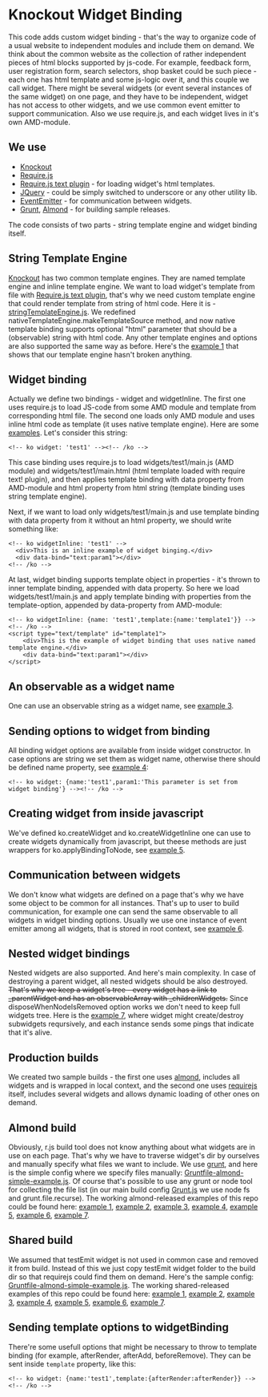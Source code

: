 Knockout Widget Binding
=======================

This code adds custom widget binding - that's the way to organize code of a usual website to independent modules and include them on demand.
We think about the common website as the collection of rather independent pieces of html blocks supported by js-code.
For example, feedback form, user registration form, search selectors, shop basket could be such piece - each one has html template and some js-logic over it, and this couple we call widget.
There might be several widgets (or event several instances of the same widget) on one page, and they have to be independent, widget has not access to other widgets, and we use common event emitter to support communication. Also we use require.js, and each widget lives in it's own AMD-module.

We use
------

* [Knockout](http://knockoutjs.com)
* [Require.js](http://requirejs.org)
* [Require.js text plugin](http://github.com/requirejs/text) - for loading widget's html templates.
* [JQuery](http://jquery.com) - could be simply switched to underscore or any other utility lib.
* [EventEmitter](http://github.com/Wolfy87/EventEmitter.git) - for communication between widgets.
* [Grunt](http://www.gruntjs.org/), [Almond](http://github.com/jrburke/almond) - for building sample releases.

The code consists of two parts - string template engine and widget binding itself.

String Template Engine
----------------------

[Knockout](http://knockoutjs.com) has two common template engines. They are named template engine and inline template engine. We want to load widget's template from file with [Require.js text plugin](http://github.com/requirejs/text), that's why we need custom template engine that could render template from string of html code. Here it is - [stringTemplateEngine.js](https://github.com/Kasheftin/ko-widget/blob/gh-pages/src/js/ko-widget/stringTemplateEngine.js). We redefined nativeTemplateEngine.makeTemplateSource method, and now native template binding supports optional "html" parameter that should be a (observable) string with html code. Any other template engines and options are also supported the same way as before. Here's the [example 1](http://kasheftin.github.io/ko-widget/src/index-example1.html) that shows that our template engine hasn't broken anything.

Widget binding
--------------

Actually we define two bindings - widget and widgetInline. The first one uses require.js to load JS-code from some AMD module and template from corresponding html file. The second one loads only AMD module and uses inline html code as template (it uses native template engine). Here are some [examples](http://kasheftin.github.io/ko-widget/src/index-example2.html). Let's consider this string: 

    <!-- ko widget: 'test1' --><!-- /ko -->
This case binding uses require.js to load widgets/test1/main.js (AMD module) and widgets/test1/main.html (html template loaded with require text! plugin), and then applies template binding with data property from AMD-module and html property from html string (template binding uses string template engine).

Next, if we want to load only widgets/test1/main.js and use template binding with data property from it without an html property, we should write something like:

	<!-- ko widgetInline: 'test1' -->
	  <div>This is an inline example of widget binging.</div>
	  <div data-bind="text:param1"></div>
	<!-- /ko -->

At last, widget binding supports template object in properties - it's thrown to inner template binding, appended with data property. So here we load widgets/test1/main.js and apply template binding with properties from the template-option, appended by data-property from AMD-module:

	<!-- ko widgetInline: {name: 'test1',template:{name:'template1'}} --><!-- /ko -->
	<script type="text/template" id="template1">
		<div>This is the example of widget binding that uses native named template engine.</div>
		<div data-bind="text:param1"></div>
	</script>

An observable as a widget name
------------------------------
One can use an observable string as a widget name, see [example 3](http://kasheftin.github.io/ko-widget/src/index-example3.html).

Sending options to widget from binding
--------------------------------------
All binding widget options are available from inside widget constructor. In case options are string we set them as widget name, otherwise there should be defined name property, see [example 4](http://kasheftin.github.io/ko-widget/src/index-example4.html):

	<!-- ko widget: {name:'test1',param1:'This parameter is set from widget binding'} --><!-- /ko -->

Creating widget from inside javascript
--------------------------------------
We've defined ko.createWidget and ko.createWidgetInline one can use to create widgets dynamically from javascript, but theese methods are just wrappers for ko.applyBindingToNode, see [example 5](http://kasheftin.github.io/ko-widget/src/index-example5.html).

Communication between widgets
-----------------------------
We don't know what widgets are defined on a page that's why we have some object to be common for all instances. That's up to user to build communication, for example one can send the same observable to all widgets in widget binding options. Usually we use one instance of event emitter among all widgets, that is stored in root context, see [example 6](http://kasheftin.github.io/ko-widget/src/index-example6.html).

Nested widget bindings
----------------------
Nested widgets are also supported. And here's main complexity. In case of destroying a parent widget, all nested widgets should be also destroyed. ~~That's why we keep a widget's tree - every widget has a link to _parentWidget and has an observableArray with _childrenWidgets.~~ Since disposeWhenNodeIsRemoved option works we don't need to keep full widgets tree. Here is the [example 7](http://kasheftin.github.io/ko-widget/src/index-example7.html), where widget might create/destroy subwidgets reqursively, and each instance sends some pings that indicate that it's alive. 

Production builds
-----------------
We created two sample builds - the first one uses [almond](http://github.com/jrburke/almond), includes all widgets and is wrapped in local context, and the second one uses [requirejs](http://requirejs.org) itself, includes several widgets and allows dynamic loading of other ones on demand.

Almond build
------------
Obviously, r.js build tool does not know anything about what widgets are in use on each page. That's why we have to traverse widget's dir by ourselves and manually specify what files we want to include. We use [grunt](http://gruntjs.org), and here is the simple config where we specify files manually: [Gruntfile-almond-simple-example.js](https://github.com/Kasheftin/ko-widget/blob/gh-pages/Gruntfile-almond-simple-example.js). Of course that's possible to use any grunt or node tool for collecting the file list (in our main build config [Grunt.js](https://github.com/Kasheftin/ko-widget/blob/gh-pages/Gruntfile.js) we use node fs and grunt.file.recurse). The working almond-released examples of this repo could be found here: [example 1](http://kasheftin.github.io/ko-widget/build-almond/index-example1.html), [example 2](http://kasheftin.github.io/ko-widget/build-almond/index-example2.html), [example 3](http://kasheftin.github.io/ko-widget/build-almond/index-example3.html), [example 4](http://kasheftin.github.io/ko-widget/build-almond/index-example4.html), [example 5](http://kasheftin.github.io/ko-widget/build-almond/index-example5.html), [example 6](http://kasheftin.github.io/ko-widget/build-almond/index-example6.html), [example 7](http://kasheftin.github.io/ko-widget/build-almond/index-example7.html).

Shared build
------------
We assumed that testEmit widget is not used in common case and removed it from build. Instead of this we just copy testEmit widget folder to the build dir so that requirejs could find them on demand. Here's the sample config: [Gruntfile-almond-simple-example.js](https://github.com/Kasheftin/ko-widget/blob/gh-pages/Gruntfile-shared-simple-example.js).  The working shared-released examples of this repo could be found here: [example 1](http://kasheftin.github.io/ko-widget/build-shared/index-example1.html), [example 2](http://kasheftin.github.io/ko-widget/build-shared/index-example2.html), [example 3](http://kasheftin.github.io/ko-widget/build-shared/index-example3.html), [example 4](http://kasheftin.github.io/ko-widget/build-shared/index-example4.html), [example 5](http://kasheftin.github.io/ko-widget/build-shared/index-example5.html), [example 6](http://kasheftin.github.io/ko-widget/build-shared/index-example6.html), [example 7](http://kasheftin.github.io/ko-widget/build-shared/index-example7.html).

Sending template options to widgetBinding
-----------------------------------------
There're some usefull options that might be necessary to throw to template binding (for example, afterRender, afterAdd, beforeRemove). They can be sent inside `template` property, like this:

	<!-- ko widget: {name:'test1',template:{afterRender:afterRender}} --><!-- /ko -->

